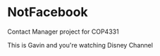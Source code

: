 # NotFacebook
Contact Manager project for COP4331

This is Gavin and you're watching Disney Channel
